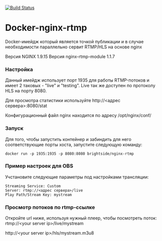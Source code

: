 [![Build Status](https://travis-ci.org/Brightside56/Docker-nginx-rtmp.svg?branch=master)](https://travis-ci.org/Brightside56/Docker-nginx-rtmp)

# Docker-nginx-rtmp
Docker-имейдж который является точкой публикации и в случае необходимости параллельно сервит RTMP/HLS на основе nginx

Версия NGINX 1.9.15
Версия nginx-rtmp-module 1.1.7

### Настройка
Данный имейдж использует порт 1935 для работы RTMP-потоков и имеет 2 таковых - "live" и "testing". Live так же доступен по протоколу HLS на порту 8080.

Для просмотра статистики используйте http://<адрес сервера>:8080/stat

Конфигурационный файл nginx находится по адресу /opt/nginx/conf/

### Запуск

Для того, чтобы запустить контейнер и забиндить для него соответствующие порты хоста, запустите следующую команду:
```
docker run -p 1935:1935 -p 8080:8080 brightside/nginx-rtmp
```

### Пример  настроек для OBS
Учстановите следующие параметры под настройками трансляции:
```
Streaming Service: Custom
Server: rtmp://<адрес сервера>/live
Play Path/Stream Key: mystream
```

### Просмотр потоков по rtmp-ссылке

Откройте url ниже, используя нужный плеер, чтобы посмотреть поток:
rtmp://&lt;your server ip&gt;/live/mystream

http://&lt;your server ip&gt;/hls/mystream.m3u8

